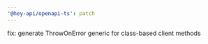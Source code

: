 ```yaml
---
'@hey-api/openapi-ts': patch
---
```


fix: generate ThrowOnError generic for class-based client methods
